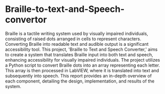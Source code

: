 # Braille-to-text-and-Speech-convertor
Braille is a tactile writing system used by visually impaired individuals, consisting of raised dots arranged in cells to represent characters. Converting Braille into readable text and audible output is a significant accessibility tool. This project, 'Braille to Text and Speech Converter,' aims to create a system that translates Braille input into both text and speech, enhancing accessibility for visually impaired individuals.
The project utilizes a Python script to convert Braille dots into an array representing each letter. This array is then processed in LabVIEW, where it is translated into text and subsequently into speech. This report provides an in-depth overview of each component, detailing the design, implementation, and results of the system.
